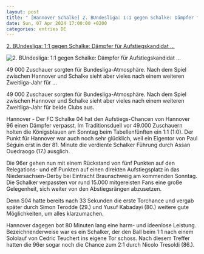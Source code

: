 ```yaml
---
layout: post
title: " [Hannover Schalke] 2. BUndesliga: 1:1 gegen Schalke: Dämpfer für Aufstiegskandidat ..."
date: Sun, 07 Apr 2024 17:00:00 +0200
categories: entries DE
---
```

[2. BUndesliga: 1:1 gegen Schalke: Dämpfer für Aufstiegskandidat ...](https://www.mz.de/panorama/1-1-gegen-schalke-dampfer-fur-aufstiegskandidat-hannover-3820667)

![2. BUndesliga: 1:1 gegen Schalke: Dämpfer für Aufstiegskandidat ...](https://bmg-images.forward-publishing.io/2024/04/07/f7869594-d5f9-40ee-bf48-29e12b350578.jpeg?rect=0%2C107%2C2048%2C1152&w=1024)

49 000 Zuschauer sorgten für Bundesliga-Atmosphäre. Nach dem Spiel zwischen Hannover und Schalke sieht aber vieles nach einem weiteren Zweitliga-Jahr für ...

49 000 Zuschauer sorgten für Bundesliga-Atmosphäre. Nach dem Spiel zwischen Hannover und Schalke sieht aber vieles nach einem weiteren Zweitliga-Jahr für beide Clubs aus.

Hannover - Der FC Schalke 04 hat den Aufstiegs-Chancen von Hannover 96 einen Dämpfer verpasst. Im Traditionsduell vor 49.000 Zuschauern holten die Königsblauen am Sonntag beim Tabellenfünften ein 1:1 (1:0). Der Punkt für Hannover war auch noch sehr glücklich, weil ein Eigentor von Paul Seguin erst in der 81. Minute die verdiente Schalker Führung durch Assan Ouedraogo (17.) ausglich.

Die 96er gehen nun mit einem Rückstand von fünf Punkten auf den Relegations- und elf Punkten auf einen direkten Aufstiegsplatz in das Niedersachsen-Derby bei Eintracht Braunschweig am kommenden Sonntag. Die Schalker verpassten vor rund 15.000 mitgereisten Fans eine große Gelegenheit, sich weiter von den Abstiegsrängen abzusetzen.

Denn S04 hatte bereits nach 33 Sekunden die erste Torchance und vergab später durch Simon Terodde (29.) und Yusuf Kabadayi (80.) weitere gute Möglichkeiten, um alles klarzumachen.

Hannover dagegen bot 80 Minuten lang eine harm- und ideenlose Leistung. Bezeichnenderweise war es ein Schalker, der den Ball beim 1:1 nach einem Sololauf von Cedric Teuchert ins eigene Tor schoss. Nach diesem Treffer hatten die 96er sogar noch die Chance zum 2:1 durch Nicolo Tresoldi (86.).

